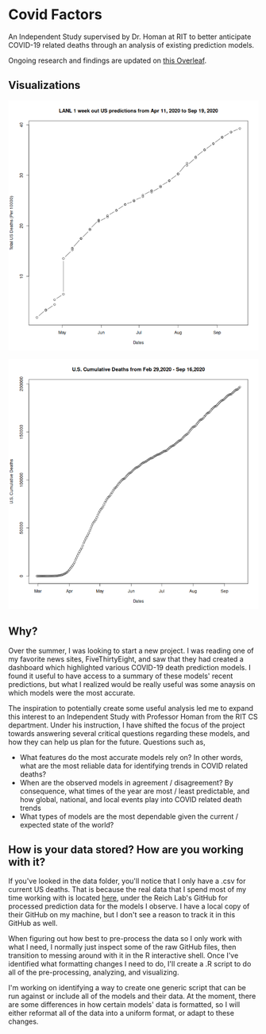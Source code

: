 # Covid Factors
An Independent Study supervised by Dr. Homan at RIT to better anticipate
COVID-19 related deaths through an analysis of existing prediction models.

Ongoing research and findings are updated on [this Overleaf](https://www.overleaf.com/read/jfwhdwprydxg).

## Visualizations
![LANLweek1](https://github.com/DylanPJackson/covid_factors/blob/master/visualizations/LANL_1week.png)

![USdeaths](https://github.com/DylanPJackson/covid_factors/blob/master/visualizations/us_deaths.png)

## Why?
Over the summer, I was looking to start a new project. I was reading one of my
favorite news sites, FiveThirtyEight, and saw that they had created a dashboard
which highlighted various COVID-19 death prediction models. I found it useful
to have access to a summary of these models' recent predictions, but what I
realized would be really useful was some anaysis on which models were the most
accurate. 

The inspiration to potentially create some useful analysis led me to expand
this interest to an Independent Study with Professor Homan from the RIT CS
department. Under his instruction, I have shifted the focus of the project
towards answering several critical questions regarding these models, and how
they can help us plan for the future. Questions such as,
* What features do the most accurate models rely on? In other words, what are the most reliable data for identifying trends in COVID related deaths?
* When are the observed models in agreement / disagreement? By consequence, what times of the year are most / least predictable, and how global, national, and local events play into COVID related death trends
* What types of models are the most dependable given the current / expected state of the world?  

## How is your data stored? How are you working with it?
If you've looked in the data folder, you'll notice that I only have a .csv for
current US deaths. That is because the real data that I spend most of my time
working with is located [here](https://github.com/reichlab/covid19-forecast-hub/tree/master/data-processed),
under the Reich Lab's GitHub for processed prediction data for the models I observe.
I have a local copy of their GitHub on my machine, but I don't see a reason to
track it in this GitHub as well.

When figuring out how best to pre-process the data so I only work with what I
need, I normally just inspect some of the raw GitHub files, then transition to
messing around with it in the R interactive shell. Once I've identified what
formatting changes I need to do, I'll create a .R script to do all of the
pre-processing, analyzing, and visualizing. 

I'm working on identifying a way to create one generic script that can be run
against or include all of the models and their data. At the moment, there are
some differences in how certain models' data is formatted, so I will either
reformat all of the data into a uniform format, or adapt to these changes.
